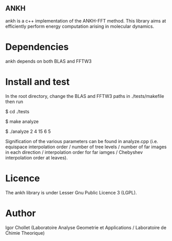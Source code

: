 ## ANKH
ankh is a c++ implementation of the ANKH-FFT method. This library aims at efficiently perform energy computation arising in molecular dynamics.

# Dependencies
ankh depends on both BLAS and FFTW3

# Install and test
In the root directory, change the BLAS and FFTW3 paths in ./tests/makefile
then run

$ cd ./tests

$ make analyze

$ ./analyze 2 4 15 6 5

Signification of the various parameters can be found in analyze.cpp (i.e. equispace interpolation order / number of tree levels / number of far images in each direction / interpolation order for far iamges / Chebyshev interpolation order at leaves).

# Licence
The ankh library is under Lesser Gnu Public Licence 3 (LGPL).

# Author
Igor Chollet (Laboratoire Analyse Geometrie et Applications / Laboratoire de Chimie Theorique)
